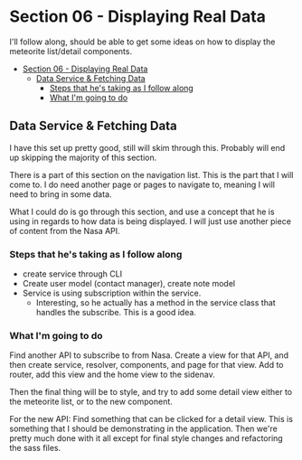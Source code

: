 # Section 06 - Displaying Real Data

I'll follow along, should be able to get some ideas on how to display the meteorite list/detail components.

- [Section 06 - Displaying Real Data](#section-06---displaying-real-data)
  - [Data Service & Fetching Data](#data-service--fetching-data)
    - [Steps that he's taking as I follow along](#steps-that-hes-taking-as-i-follow-along)
    - [What I'm going to do](#what-im-going-to-do)

## Data Service & Fetching Data

I have this set up pretty good, still will skim through this.
Probably will end up skipping the majority of this section.  

There is a part of this section on the navigation list.
This is the part that I will come to.
I do need another page or pages to navigate to, meaning I will need to bring in some data.  

What I could do is go through this section, and use a concept that he is using in regards to how data is being displayed.
I will just use another piece of content from the Nasa API.  

### Steps that he's taking as I follow along

- create service through CLI
- Create user model (contact manager), create note model
- Service is using subscription within the service.
  - Interesting, so he actually has a method in the service class that handles the subscribe. This is a good idea.  

### What I'm going to do

Find another API to subscribe to from Nasa.
Create a view for that API, and then create service, resolver, components, and page for that view.
Add to router, add this view and the home view to the sidenav.  

Then the final thing will be to style, and try to add some detail view either to the meteorite list, or to the new component.  

For the new API: Find something that can be clicked for a detail view.
This is something that I should be demonstrating in the application.
Then we're pretty much done with it all except for final style changes and refactoring the sass files.
